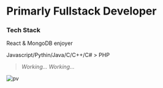 # Primarly Fullstack Developer

### Tech Stack

React & MongoDB enjoyer

Javascript/Pythin/Java/C/C++/C# > PHP

> *Working... Working...*

![pv](https://pageview.vercel.app/?github_user=RicheeWasHere)
